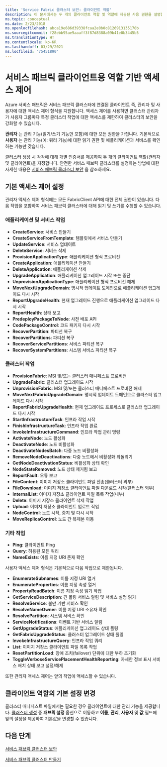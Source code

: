 ```yaml
---
title: 'Service Fabric 클러스터 보안: 클라이언트 역할'
description: 이 문서에서는 두 개의 클라이언트 역할 및 역할에 제공된 사용 권한을 설명합니다.
ms.topic: conceptual
ms.date: 2/23/2018
ms.openlocfilehash: abca19e686d39338fcaa2e0b0c8126913135170b
ms.sourcegitcommit: f28ebb95ae9aaaff3f87d8388a09b41e0b3445b5
ms.translationtype: HT
ms.contentlocale: ko-KR
ms.lasthandoff: 03/29/2021
ms.locfileid: "75451890"
---
```

# <a name="role-based-access-control-for-service-fabric-clients"></a>서비스 패브릭 클라이언트용 역할 기반 액세스 제어
Azure 서비스 패브릭은 서비스 패브릭 클러스터에 연결된 클라이언트 즉, 관리자 및 사용자에 대한 액세스 제어 형식을 지원합니다. 액세스 제어를 사용하면 클러스터 관리자가 사용자 그룹마다 특정 클러스터 작업에 대한 액세스를 제한하여 클러스터의 보안을 강화할 수 있습니다.  

**관리자** 는 관리 기능(읽기/쓰기 기능만 포함)에 대한 모든 권한을 가집니다. 기본적으로 **사용자** 는 관리 기능(예: 쿼리 기능)에 대한 읽기 권한 및 애플리케이션과 서비스를 확인하는 기능만 갖습니다.

클러스터 생성 시 각각에 대해 개별 인증서를 제공하여 두 개의 클라이언트 역할(관리자 및 클라이언트)을 지정합니다. 안전한 서비스 패브릭 클러스터를 설정하는 방법에 대한 자세한 내용은 [서비스 패브릭 클러스터 보안](service-fabric-cluster-security.md) 을 참조하세요.

## <a name="default-access-control-settings"></a>기본 액세스 제어 설정
관리자 액세스 제어 형식에는 모든 FabricClient API에 대한 전체 권한이 있습니다. 다음 작업을 포함하여 서비스 패브릭 클러스터에 대해 읽기 및 쓰기를 수행할 수 있습니다.

### <a name="application-and-service-operations"></a>애플리케이션 및 서비스 작업
* **CreateService**: 서비스 만들기                             
* **CreateServiceFromTemplate**: 템플릿에서 서비스 만들기                             
* **UpdateService**: 서비스 업데이트                             
* **DeleteService**: 서비스 삭제                             
* **ProvisionApplicationType**: 애플리케이션 형식 프로비전                             
* **CreateApplication**: 애플리케이션 만들기                               
* **DeleteApplication**: 애플리케이션 삭제                             
* **UpgradeApplication**: 애플리케이션 업그레이드 시작 또는 중단                             
* **UnprovisionApplicationType**: 애플리케이션 형식 프로비전 해제                             
* **MoveNextUpgradeDomain**: 명시적 업데이트 도메인으로 애플리케이션 업그레이드 다시 시작                             
* **ReportUpgradeHealth**: 현재 업그레이드 진행으로 애플리케이션 업그레이드 다시 시작                             
* **ReportHealth**: 상태 보고                             
* **PredeployPackageToNode**: 사전 배포 API                            
* **CodePackageControl**: 코드 패키지 다시 시작                             
* **RecoverPartition**: 파티션 복구                             
* **RecoverPartitions**: 파티션 복구                             
* **RecoverServicePartitions**: 서비스 파티션 복구                             
* **RecoverSystemPartitions**: 시스템 서비스 파티션 복구                             

### <a name="cluster-operations"></a>클러스터 작업
* **ProvisionFabric**: MSI 및/또는 클러스터 매니페스트 프로비전                             
* **UpgradeFabric**: 클러스터 업그레이드 시작                             
* **UnprovisionFabric**: MSI 및/또는 클러스터 매니페스트 프로비전 해제                         
* **MoveNextFabricUpgradeDomain**: 명시적 업데이트 도메인으로 클러스터 업그레이드 다시 시작                             
* **ReportFabricUpgradeHealth**: 현재 업그레이드 프로세스로 클러스터 업그레이드 다시 시작                             
* **StartInfrastructureTask**: 인프라 작업 시작                             
* **FinishInfrastructureTask**: 인프라 작업 완료                             
* **InvokeInfrastructureCommand**: 인프라 작업 관리 명령                              
* **ActivateNode**: 노드 활성화                             
* **DeactivateNode**: 노드 비활성화                             
* **DeactivateNodesBatch**: 다중 노드 비활성화                             
* **RemoveNodeDeactivations**: 다중 노드에서 비활성화 되돌리기                             
* **GetNodeDeactivationStatus**: 비활성화 상태 확인                             
* **NodeStateRemoved**: 노드 상태 제거됨 보고                             
* **ReportFault**: 오류 보고                             
* **FileContent**: 이미지 저장소 클라이언트 파일 전송(클러스터 외부)                             
* **FileDownload**: 이미지 저장소 클라이언트 파일 다운로드 시작(클러스터 외부)                             
* **InternalList**: 이미지 저장소 클라이언트 파일 목록 작업(내부)                             
* **Delete**: 이미지 저장소 클라이언트 삭제 작업                              
* **Upload**: 이미지 저장소 클라이언트 업로드 작업                             
* **NodeControl**: 노드 시작, 중지 및 다시 시작                             
* **MoveReplicaControl**: 노드 간 복제본 이동                             

### <a name="miscellaneous-operations"></a>기타 작업
* **Ping**: 클라이언트 Ping                             
* **Query**: 허용된 모든 쿼리
* **NameExists**: 이름 지정 URI 존재 확인                             

사용자 액세스 제어 형식은 기본적으로 다음 작업으로 제한됩니다. 

* **EnumerateSubnames**: 이름 지정 URI 열거                             
* **EnumerateProperties**: 이름 지정 속성 열거                             
* **PropertyReadBatch**: 이름 지정 속성 읽기 작업                             
* **GetServiceDescription**: 긴 폴링 서비스 알림 및 서비스 설명 읽기                             
* **ResolveService**: 불만 기반 서비스 확인                             
* **ResolveNameOwner**: 이름 지정 URI 소유자 확인                             
* **ResolvePartition**: 시스템 서비스 확인                             
* **ServiceNotifications**: 이벤트 기반 서비스 알림                             
* **GetUpgradeStatus**: 애플리케이션 업그레이드 상태 폴링                             
* **GetFabricUpgradeStatus**: 클러스터 업그레이드 상태 폴링                             
* **InvokeInfrastructureQuery**: 인프라 작업 쿼리                             
* **List**: 이미지 저장소 클라이언트 파일 목록 작업                             
* **ResetPartitionLoad**: 장애 조치(failover) 단위에 대한 부하 초기화                             
* **ToggleVerboseServicePlacementHealthReporting**: 자세한 정보 표시 서비스 배치 상태 보고 설정/해제                             

또한 관리자 액세스 제어는 앞의 작업에 액세스할 수 있습니다.

## <a name="changing-default-settings-for-client-roles"></a>클라이언트 역할의 기본 설정 변경
클러스터 매니페스트 파일에서는 필요한 경우 클라이언트에 대한 관리 기능을 제공합니다. [클러스터 생성](service-fabric-cluster-creation-via-portal.md) 중 **패브릭 설정** 옵션으로 이동하고 **이름**, **관리**, **사용자** 및 **값** 필드에 앞의 설정을 제공하여 기본값을 변경할 수 있습니다.

## <a name="next-steps"></a>다음 단계
[서비스 패브릭 클러스터 보안](service-fabric-cluster-security.md)

[서비스 패브릭 클러스터 만들기](service-fabric-cluster-creation-via-portal.md)

